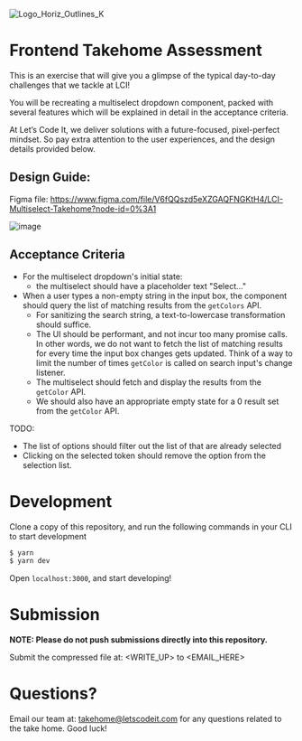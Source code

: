 ![Logo_Horiz_Outlines_K](https://user-images.githubusercontent.com/13429481/135781260-98960a5f-6569-4174-8394-aabdf717923a.png)

# Frontend Takehome Assessment

This is an exercise that will give you a glimpse of the typical day-to-day challenges that we tackle at LCI!

You will be recreating a multiselect dropdown component, packed with several features which will be explained in detail in the acceptance criteria.

At Let’s Code It, we deliver solutions with a future-focused, pixel-perfect mindset. So pay extra attention to the user experiences, and the design details provided below.

## Design Guide:

Figma file: https://www.figma.com/file/V6fQQszd5eXZGAQFNGKtH4/LCI-Multiselect-Takehome?node-id=0%3A1

![image](https://user-images.githubusercontent.com/13429481/135794441-4c7d0eb5-b61a-47b6-924e-ca694618dc0f.png)


## Acceptance Criteria
- For the multiselect dropdown's initial state:
  - the multiselect should have a placeholder text "Select..."
- When a user types a non-empty string in the input box, the component should query the list of matching results from the `getColors` API.
  - For sanitizing the search string, a text-to-lowercase transformation should suffice.
  - The UI should be performant, and not incur too many promise calls. In other words, we do not want to fetch the list of matching results for every time the input box changes gets updated. Think of a way to limit the number of times `getColor` is called on search input's change listener.
  - The multiselect should fetch and display the results from the `getColor` API.
  - We should also have an appropriate empty state for a 0 result set from the `getColor` API.

TODO:
- The list of options should filter out the list of that are already selected
- Clicking on the selected token should remove the option from the selection list.  

# Development
Clone a copy of this repository, and run the following commands in your CLI to start development
```zsh
$ yarn
$ yarn dev 
```
Open `localhost:3000`, and start developing!

# Submission
**NOTE: Please do not push submissions directly into this repository.**

Submit the compressed file at: <WRITE_UP> to <EMAIL_HERE>

# Questions?

Email our team at: takehome@letscodeit.com for any questions related to the take home. Good luck! 
